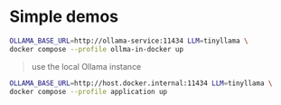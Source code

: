 # Simple demos

```bash
OLLAMA_BASE_URL=http://ollama-service:11434 LLM=tinyllama \
docker compose --profile ollma-in-docker up
```

> use the local Ollama instance
```bash
OLLAMA_BASE_URL=http://host.docker.internal:11434 LLM=tinyllama \
docker compose --profile application up
```





